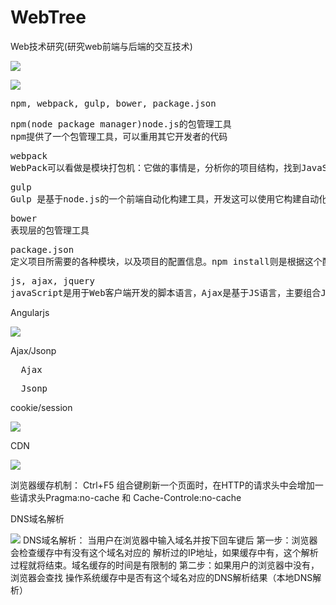 # WebTree
Web技术研究(研究web前端与后端的交互技术)

![](https://i.imgur.com/B71YZ6U.png)

![](https://i.imgur.com/k9vKge8.png)

<pre>
npm, webpack, gulp, bower, package.json
</pre>

<pre>
npm(node package manager)node.js的包管理工具
npm提供了一个包管理工具，可以重用其它开发者的代码
</pre>

<pre>
webpack
WebPack可以看做是模块打包机：它做的事情是，分析你的项目结构，找到JavaScript模块以及其它的一些浏览器不能直接运行的拓展语言（Scss，TypeScript等），并将其转换和打包为合适的格式供浏览器使用。
</pre>

<pre>
gulp
Gulp 是基于node.js的一个前端自动化构建工具，开发这可以使用它构建自动化工作流程
</pre>

<pre>
bower
表现层的包管理工具
</pre>

<pre>
package.json
定义项目所需要的各种模块，以及项目的配置信息。npm install则是根据这个配置文件，自动下载所需要的模块，也就是配置项目所需的运行和开发环境,文件require依赖时也会从该文件查询
</pre> 

<pre>
js, ajax, jquery
javaScript是用于Web客户端开发的脚本语言，Ajax是基于JS语言，主要组合JS、CSS、XML三种技术的新技术，是用于创建交互式网页应用的网页开发技术。jQuery是JS的框架，基于JS语言，集合Ajax技术开发出来的JS库，封装JS和Ajax的功能，提供函数接口，大大简化了Ajax，JS的操作。 
</pre>

Angularjs

![](https://i.imgur.com/G1dQZ9b.png)

Ajax/Jsonp
<pre>
  Ajax
</pre>

<pre>
  Jsonp
</pre>

cookie/session

![](https://i.imgur.com/o0rF3He.png)

CDN

![](https://i.imgur.com/BjJ0qjU.jpg)

浏览器缓存机制：
    Ctrl+F5 组合键刷新一个页面时，在HTTP的请求头中会增加一些请求头Pragma:no-cache 和 Cache-Controle:no-cache

DNS域名解析

![](https://i.imgur.com/6Jl2wfv.jpg)
DNS域名解析：
     当用户在浏览器中输入域名并按下回车键后
     第一步：浏览器会检查缓存中有没有这个域名对应的 解析过的IP地址，如果缓存中有，这个解析过程就将结束。域名缓存的时间是有限制的
     第二步：如果用户的浏览器中没有，浏览器会查找 操作系统缓存中是否有这个域名对应的DNS解析结果（本地DNS解析）	
<pre>
</pre>